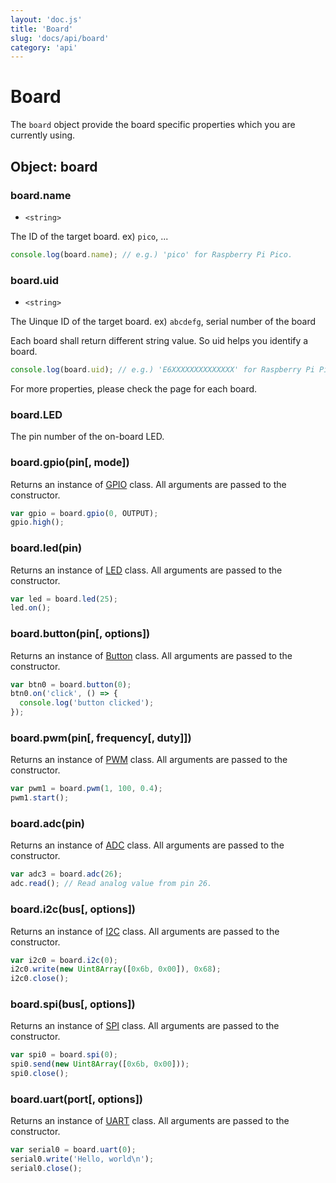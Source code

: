 ```yaml
---
layout: 'doc.js'
title: 'Board'
slug: 'docs/api/board'
category: 'api'
---
```


# Board

The `board` object provide the board specific properties which you are currently using.

## Object: board

### board.name

- `<string>`

The ID of the target board. ex) `pico`, ...

```javascript
console.log(board.name); // e.g.) 'pico' for Raspberry Pi Pico.
```

### board.uid

- `<string>`

The Uinque ID of the target board. ex) `abcdefg`, serial number of the board

Each board shall return different string value. So uid helps you identify a board.

```javascript
console.log(board.uid); // e.g.) 'E6XXXXXXXXXXXXXX' for Raspberry Pi Pico.
```

For more properties, please check the page for each board.

### board.LED

The pin number of the on-board LED.

### board.gpio(pin\[, mode])

Returns an instance of [GPIO](/docs/api/gpio) class. All arguments are passed to the constructor.

```javascript
var gpio = board.gpio(0, OUTPUT);
gpio.high();
```

### board.led(pin)

Returns an instance of [LED](/docs/api/led) class. All arguments are passed to the constructor.

```javascript
var led = board.led(25);
led.on();
```

### board.button(pin\[, options])

Returns an instance of [Button](/docs/api/button) class. All arguments are passed to the constructor.

```javascript
var btn0 = board.button(0);
btn0.on('click', () => {
  console.log('button clicked');
});
```

### board.pwm(pin\[, frequency\[, duty]])

Returns an instance of [PWM](/docs/api/pwm) class. All arguments are passed to the constructor.

```javascript
var pwm1 = board.pwm(1, 100, 0.4);
pwm1.start();
```

### board.adc(pin)

Returns an instance of [ADC](/docs/api/adc) class. All arguments are passed to the constructor.

```javascript
var adc3 = board.adc(26);
adc.read(); // Read analog value from pin 26.
```

### board.i2c(bus\[, options])

Returns an instance of [I2C](/docs/api/i2c) class. All arguments are passed to the constructor.

```javascript
var i2c0 = board.i2c(0);
i2c0.write(new Uint8Array([0x6b, 0x00]), 0x68);
i2c0.close();
```

### board.spi(bus\[, options])

Returns an instance of [SPI](/docs/api/spi) class. All arguments are passed to the constructor.

```javascript
var spi0 = board.spi(0);
spi0.send(new Uint8Array([0x6b, 0x00]));
spi0.close();
```

### board.uart(port\[, options])

Returns an instance of [UART](/docs/api/uart) class. All arguments are passed to the constructor.

```javascript
var serial0 = board.uart(0);
serial0.write('Hello, world\n');
serial0.close();
```
